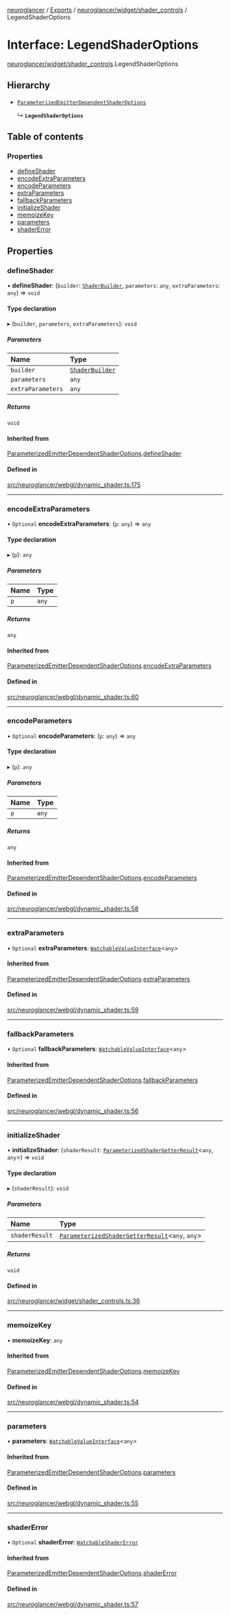 [neuroglancer](../README.md) / [Exports](../modules.md) / [neuroglancer/widget/shader\_controls](../modules/neuroglancer_widget_shader_controls.md) / LegendShaderOptions

# Interface: LegendShaderOptions

[neuroglancer/widget/shader_controls](../modules/neuroglancer_widget_shader_controls.md).LegendShaderOptions

## Hierarchy

- [`ParameterizedEmitterDependentShaderOptions`](neuroglancer_webgl_dynamic_shader.ParameterizedEmitterDependentShaderOptions.md)

  ↳ **`LegendShaderOptions`**

## Table of contents

### Properties

- [defineShader](neuroglancer_widget_shader_controls.LegendShaderOptions.md#defineshader)
- [encodeExtraParameters](neuroglancer_widget_shader_controls.LegendShaderOptions.md#encodeextraparameters)
- [encodeParameters](neuroglancer_widget_shader_controls.LegendShaderOptions.md#encodeparameters)
- [extraParameters](neuroglancer_widget_shader_controls.LegendShaderOptions.md#extraparameters)
- [fallbackParameters](neuroglancer_widget_shader_controls.LegendShaderOptions.md#fallbackparameters)
- [initializeShader](neuroglancer_widget_shader_controls.LegendShaderOptions.md#initializeshader)
- [memoizeKey](neuroglancer_widget_shader_controls.LegendShaderOptions.md#memoizekey)
- [parameters](neuroglancer_widget_shader_controls.LegendShaderOptions.md#parameters)
- [shaderError](neuroglancer_widget_shader_controls.LegendShaderOptions.md#shadererror)

## Properties

### defineShader

• **defineShader**: (`builder`: [`ShaderBuilder`](../classes/neuroglancer_webgl_shader.ShaderBuilder.md), `parameters`: `any`, `extraParameters`: `any`) => `void`

#### Type declaration

▸ (`builder`, `parameters`, `extraParameters`): `void`

##### Parameters

| Name | Type |
| :------ | :------ |
| `builder` | [`ShaderBuilder`](../classes/neuroglancer_webgl_shader.ShaderBuilder.md) |
| `parameters` | `any` |
| `extraParameters` | `any` |

##### Returns

`void`

#### Inherited from

[ParameterizedEmitterDependentShaderOptions](neuroglancer_webgl_dynamic_shader.ParameterizedEmitterDependentShaderOptions.md).[defineShader](neuroglancer_webgl_dynamic_shader.ParameterizedEmitterDependentShaderOptions.md#defineshader)

#### Defined in

[src/neuroglancer/webgl/dynamic_shader.ts:175](https://github.com/ActiveBrainAtlas2/neuroglancer/blob/91617476/src/neuroglancer/webgl/dynamic_shader.ts#L175)

___

### encodeExtraParameters

• `Optional` **encodeExtraParameters**: (`p`: `any`) => `any`

#### Type declaration

▸ (`p`): `any`

##### Parameters

| Name | Type |
| :------ | :------ |
| `p` | `any` |

##### Returns

`any`

#### Inherited from

[ParameterizedEmitterDependentShaderOptions](neuroglancer_webgl_dynamic_shader.ParameterizedEmitterDependentShaderOptions.md).[encodeExtraParameters](neuroglancer_webgl_dynamic_shader.ParameterizedEmitterDependentShaderOptions.md#encodeextraparameters)

#### Defined in

[src/neuroglancer/webgl/dynamic_shader.ts:60](https://github.com/ActiveBrainAtlas2/neuroglancer/blob/91617476/src/neuroglancer/webgl/dynamic_shader.ts#L60)

___

### encodeParameters

• `Optional` **encodeParameters**: (`p`: `any`) => `any`

#### Type declaration

▸ (`p`): `any`

##### Parameters

| Name | Type |
| :------ | :------ |
| `p` | `any` |

##### Returns

`any`

#### Inherited from

[ParameterizedEmitterDependentShaderOptions](neuroglancer_webgl_dynamic_shader.ParameterizedEmitterDependentShaderOptions.md).[encodeParameters](neuroglancer_webgl_dynamic_shader.ParameterizedEmitterDependentShaderOptions.md#encodeparameters)

#### Defined in

[src/neuroglancer/webgl/dynamic_shader.ts:58](https://github.com/ActiveBrainAtlas2/neuroglancer/blob/91617476/src/neuroglancer/webgl/dynamic_shader.ts#L58)

___

### extraParameters

• `Optional` **extraParameters**: [`WatchableValueInterface`](neuroglancer_trackable_value.WatchableValueInterface.md)<`any`\>

#### Inherited from

[ParameterizedEmitterDependentShaderOptions](neuroglancer_webgl_dynamic_shader.ParameterizedEmitterDependentShaderOptions.md).[extraParameters](neuroglancer_webgl_dynamic_shader.ParameterizedEmitterDependentShaderOptions.md#extraparameters)

#### Defined in

[src/neuroglancer/webgl/dynamic_shader.ts:59](https://github.com/ActiveBrainAtlas2/neuroglancer/blob/91617476/src/neuroglancer/webgl/dynamic_shader.ts#L59)

___

### fallbackParameters

• `Optional` **fallbackParameters**: [`WatchableValueInterface`](neuroglancer_trackable_value.WatchableValueInterface.md)<`any`\>

#### Inherited from

[ParameterizedEmitterDependentShaderOptions](neuroglancer_webgl_dynamic_shader.ParameterizedEmitterDependentShaderOptions.md).[fallbackParameters](neuroglancer_webgl_dynamic_shader.ParameterizedEmitterDependentShaderOptions.md#fallbackparameters)

#### Defined in

[src/neuroglancer/webgl/dynamic_shader.ts:56](https://github.com/ActiveBrainAtlas2/neuroglancer/blob/91617476/src/neuroglancer/webgl/dynamic_shader.ts#L56)

___

### initializeShader

• **initializeShader**: (`shaderResult`: [`ParameterizedShaderGetterResult`](neuroglancer_webgl_dynamic_shader.ParameterizedShaderGetterResult.md)<`any`, `any`\>) => `void`

#### Type declaration

▸ (`shaderResult`): `void`

##### Parameters

| Name | Type |
| :------ | :------ |
| `shaderResult` | [`ParameterizedShaderGetterResult`](neuroglancer_webgl_dynamic_shader.ParameterizedShaderGetterResult.md)<`any`, `any`\> |

##### Returns

`void`

#### Defined in

[src/neuroglancer/widget/shader_controls.ts:36](https://github.com/ActiveBrainAtlas2/neuroglancer/blob/91617476/src/neuroglancer/widget/shader_controls.ts#L36)

___

### memoizeKey

• **memoizeKey**: `any`

#### Inherited from

[ParameterizedEmitterDependentShaderOptions](neuroglancer_webgl_dynamic_shader.ParameterizedEmitterDependentShaderOptions.md).[memoizeKey](neuroglancer_webgl_dynamic_shader.ParameterizedEmitterDependentShaderOptions.md#memoizekey)

#### Defined in

[src/neuroglancer/webgl/dynamic_shader.ts:54](https://github.com/ActiveBrainAtlas2/neuroglancer/blob/91617476/src/neuroglancer/webgl/dynamic_shader.ts#L54)

___

### parameters

• **parameters**: [`WatchableValueInterface`](neuroglancer_trackable_value.WatchableValueInterface.md)<`any`\>

#### Inherited from

[ParameterizedEmitterDependentShaderOptions](neuroglancer_webgl_dynamic_shader.ParameterizedEmitterDependentShaderOptions.md).[parameters](neuroglancer_webgl_dynamic_shader.ParameterizedEmitterDependentShaderOptions.md#parameters)

#### Defined in

[src/neuroglancer/webgl/dynamic_shader.ts:55](https://github.com/ActiveBrainAtlas2/neuroglancer/blob/91617476/src/neuroglancer/webgl/dynamic_shader.ts#L55)

___

### shaderError

• `Optional` **shaderError**: [`WatchableShaderError`](../modules/neuroglancer_webgl_dynamic_shader.md#watchableshadererror)

#### Inherited from

[ParameterizedEmitterDependentShaderOptions](neuroglancer_webgl_dynamic_shader.ParameterizedEmitterDependentShaderOptions.md).[shaderError](neuroglancer_webgl_dynamic_shader.ParameterizedEmitterDependentShaderOptions.md#shadererror)

#### Defined in

[src/neuroglancer/webgl/dynamic_shader.ts:57](https://github.com/ActiveBrainAtlas2/neuroglancer/blob/91617476/src/neuroglancer/webgl/dynamic_shader.ts#L57)
